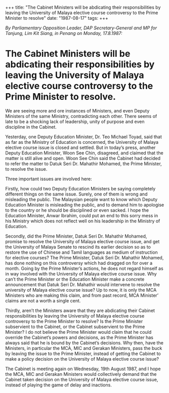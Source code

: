 +++ 
title: "The Cabinet Ministers will be abdicating their responsibilities by leaving the University of Malaya elective course controversy to the Prime Minister to resolve"
date: "1987-08-17"
tags:
+++

_By Parliamentary Opposition Leader, DAP Secretary-General and MP for Tanjung, Lim Kit Siang, in Penang on Monday, 17.8.1987:_

# The Cabinet Ministers will be abdicating their responsibilities by leaving the University of Malaya elective course controversy to the Prime Minister to resolve.

We are seeing more and ore instances of Ministers, and even Deputy Ministers of the same Ministry, contradicting each other. There seems of late to be a shocking lack of leadership, unity of purpose and even discipline in the Cabinet.</u>

Yesterday, one Deputy Education Minister, Dr. Teo Michael Toyad, said that as far as the Ministry of Education is concerned, the University of Malaya elective course issue is closed and settled. But in today’s press, another Deputy Education Minister, Woon See Chin, disagreed, and claimed that the matter is still alive and open. Woon See Chin said the Cabinet had decided to refer the matter to Datuk Seri Dr. Mahathir Mohamed, the Prime Minister, to resolve the issue.

Three important issues are involved here:

Firstly, how could two Deputy Education Ministers be saying completely different things on the same issue. Surely, one of them is wrong and misleading the public. The Malaysian people want to know which Deputy Education Minister is misleading the public, and to demand him to apologise to the country or he should be disciplined or even sacked. I hope the Education Minister, Anwar Ibrahim, could put an end to this sorry mess in his Ministry which does not reflect well on his leadership in the Ministry of Education.

Secondly, did the Prime Minister, Datuk Seri Dr. Mahathir Mohamed, promise to resolve the University of Malaya elective course issue, and get the University of Malaya Senate to rescind its earlier decision so as to restore the use of Chinese and Tamil languages as medium of instruction for elective courses? The Prime Minister, Datuk Seri Dr. Mahathir Mohamed, has done nothing on this controversy which had dragged on for over a month. Going by the Prime Minister’s actions, he does not regard himself as in way involved with the University of Malaya elective course issue. Why can’t the Prime Minister or the Education Minister make a concrete announcement that Datuk Seri Dr. Mahathir would intervene to resolve the university of Malaya elective course issue? Up to now, it is only the MCA Ministers who are making this claim, and from past record, MCA Minister’ claims are not a worth a single cent.

Thirdly, aren’t the Ministers aware that they are abdicating their Cabinet responsibilities by leaving the University of Malaya elective course controversy to the Prime Minister to resolve? Is the Prime Minister subservient to the Cabinet, or the Cabinet subservient to the Prime Minister? I do not believe the Prime Minister would claim that he could override the Cabinet’s powers and decisions, as the Prime Minister has always said that he is bound by the Cabinet’s decisions. Why then, have the Ministers, in particular the MCA, MIC and Gerakan Ministers, pass the buck by leaving the issue to the Prime Minister, instead of getting the Cabinet to make a policy decision on the University of Malaya elective course issue?

The Cabinet is meeting again on Wednesday, 19th August 1987, and I hope the MCA, MIC and Gerakan Ministers would collectively demand that the Cabinet taken decision on the University of Malaya elective course issue, instead of playing the game of delay and inactions.
 
